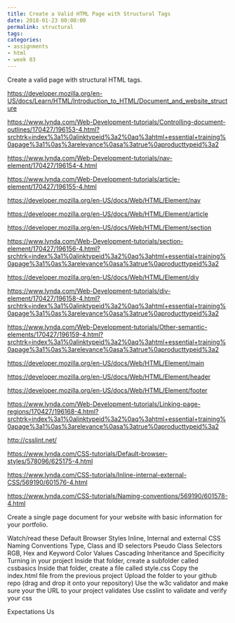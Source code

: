 ```yaml
---
title: Create a Valid HTML Page with Structural Tags
date: 2018-01-23 00:00:00
permalink: structural
tags:
categories:
- assignments
- html
- week 03
---
```


Create a valid page with structural HTML tags.
<!-- more -->

https://developer.mozilla.org/en-US/docs/Learn/HTML/Introduction_to_HTML/Document_and_website_structure

https://www.lynda.com/Web-Development-tutorials/Controlling-document-outlines/170427/196153-4.html?srchtrk=index%3a1%0alinktypeid%3a2%0aq%3ahtml+essential+training%0apage%3a1%0as%3arelevance%0asa%3atrue%0aproducttypeid%3a2

https://www.lynda.com/Web-Development-tutorials/nav-element/170427/196154-4.html

https://www.lynda.com/Web-Development-tutorials/article-element/170427/196155-4.html

https://developer.mozilla.org/en-US/docs/Web/HTML/Element/nav

https://developer.mozilla.org/en-US/docs/Web/HTML/Element/article

https://developer.mozilla.org/en-US/docs/Web/HTML/Element/section

https://www.lynda.com/Web-Development-tutorials/section-element/170427/196156-4.html?srchtrk=index%3a1%0alinktypeid%3a2%0aq%3ahtml+essential+training%0apage%3a1%0as%3arelevance%0asa%3atrue%0aproducttypeid%3a2

https://developer.mozilla.org/en-US/docs/Web/HTML/Element/div

https://www.lynda.com/Web-Development-tutorials/div-element/170427/196158-4.html?srchtrk=index%3a1%0alinktypeid%3a2%0aq%3ahtml+essential+training%0apage%3a1%0as%3arelevance%0asa%3atrue%0aproducttypeid%3a2

https://www.lynda.com/Web-Development-tutorials/Other-semantic-elements/170427/196159-4.html?srchtrk=index%3a1%0alinktypeid%3a2%0aq%3ahtml+essential+training%0apage%3a1%0as%3arelevance%0asa%3atrue%0aproducttypeid%3a2

https://developer.mozilla.org/en-US/docs/Web/HTML/Element/main

https://developer.mozilla.org/en-US/docs/Web/HTML/Element/header

https://developer.mozilla.org/en-US/docs/Web/HTML/Element/footer

https://www.lynda.com/Web-Development-tutorials/Linking-page-regions/170427/196168-4.html?srchtrk=index%3a1%0alinktypeid%3a2%0aq%3ahtml+essential+training%0apage%3a1%0as%3arelevance%0asa%3atrue%0aproducttypeid%3a2

http://csslint.net/

https://www.lynda.com/CSS-tutorials/Default-browser-styles/578096/625175-4.html

https://www.lynda.com/CSS-tutorials/Inline-internal-external-CSS/569190/601576-4.html

https://www.lynda.com/CSS-tutorials/Naming-conventions/569190/601578-4.html

Create a single page document for your website with basic information for your portfolio.

Watch/read these
Default Browser Styles
Inline, Internal and external CSS
Naming Conventions
Type, Class and ID selectors
Pseudo Class Selectors
RGB, Hex and Keyword Color Values
Cascading Inheritance and Specificity
Turning in your project
Inside that folder, create a subfolder called cssbasics
Inside that folder, create a file called style.css
Copy the index.html file from the previous project
Upload the folder to your github repo (drag and drop it onto your repository)
Use the w3c validator and make sure your the URL to your project validates
Use csslint to validate and verify your css

Expectations
Us

